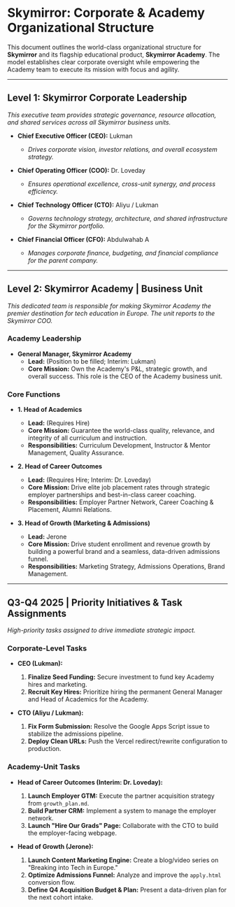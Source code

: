 # Skymirror: Corporate & Academy Organizational Structure

This document outlines the world-class organizational structure for **Skymirror** and its flagship educational product, **Skymirror Academy**. The model establishes clear corporate oversight while empowering the Academy team to execute its mission with focus and agility.

---

## Level 1: Skymirror Corporate Leadership

*This executive team provides strategic governance, resource allocation, and shared services across all Skymirror business units.* 

*   **Chief Executive Officer (CEO):** Lukman
    *   *Drives corporate vision, investor relations, and overall ecosystem strategy.*

*   **Chief Operating Officer (COO):** Dr. Loveday
    *   *Ensures operational excellence, cross-unit synergy, and process efficiency.*

*   **Chief Technology Officer (CTO):** Aliyu / Lukman
    *   *Governs technology strategy, architecture, and shared infrastructure for the Skymirror portfolio.*

*   **Chief Financial Officer (CFO):** Abdulwahab A
    *   *Manages corporate finance, budgeting, and financial compliance for the parent company.*

---

## Level 2: Skymirror Academy | Business Unit

*This dedicated team is responsible for making Skymirror Academy the premier destination for tech education in Europe. The unit reports to the Skymirror COO.* 

### **Academy Leadership**

*   **General Manager, Skymirror Academy**
    *   **Lead:** (Position to be filled; Interim: Lukman)
    *   **Core Mission:** Own the Academy's P&L, strategic growth, and overall success. This role is the CEO of the Academy business unit.

### **Core Functions**

*   **1. Head of Academics**
    *   **Lead:** (Requires Hire)
    *   **Core Mission:** Guarantee the world-class quality, relevance, and integrity of all curriculum and instruction.
    *   **Responsibilities:** Curriculum Development, Instructor & Mentor Management, Quality Assurance.

*   **2. Head of Career Outcomes**
    *   **Lead:** (Requires Hire; Interim: Dr. Loveday)
    *   **Core Mission:** Drive elite job placement rates through strategic employer partnerships and best-in-class career coaching.
    *   **Responsibilities:** Employer Partner Network, Career Coaching & Placement, Alumni Relations.

*   **3. Head of Growth (Marketing & Admissions)**
    *   **Lead:** Jerone
    *   **Core Mission:** Drive student enrollment and revenue growth by building a powerful brand and a seamless, data-driven admissions funnel.
    *   **Responsibilities:** Marketing Strategy, Admissions Operations, Brand Management.

---

## Q3-Q4 2025 | Priority Initiatives & Task Assignments

*High-priority tasks assigned to drive immediate strategic impact.* 

### **Corporate-Level Tasks**

*   **CEO (Lukman):**
    1.  **Finalize Seed Funding:** Secure investment to fund key Academy hires and marketing.
    2.  **Recruit Key Hires:** Prioritize hiring the permanent General Manager and Head of Academics for the Academy.

*   **CTO (Aliyu / Lukman):**
    1.  **Fix Form Submission:** Resolve the Google Apps Script issue to stabilize the admissions pipeline.
    2.  **Deploy Clean URLs:** Push the Vercel redirect/rewrite configuration to production.

### **Academy-Unit Tasks**

*   **Head of Career Outcomes (Interim: Dr. Loveday):**
    1.  **Launch Employer GTM:** Execute the partner acquisition strategy from `growth_plan.md`.
    2.  **Build Partner CRM:** Implement a system to manage the employer network.
    3.  **Launch "Hire Our Grads" Page:** Collaborate with the CTO to build the employer-facing webpage.

*   **Head of Growth (Jerone):**
    1.  **Launch Content Marketing Engine:** Create a blog/video series on "Breaking into Tech in Europe."
    2.  **Optimize Admissions Funnel:** Analyze and improve the `apply.html` conversion flow.
    3.  **Define Q4 Acquisition Budget & Plan:** Present a data-driven plan for the next cohort intake.
